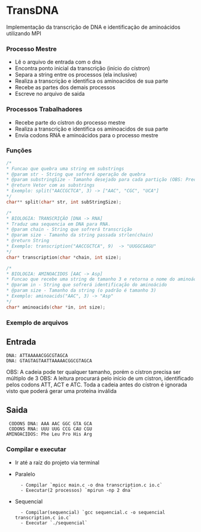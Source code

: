 # TransDNA
Implementação da transcrição de DNA e identificação de aminoácidos utilizando MPI

### Processo Mestre

- Lê o arquivo de entrada com o dna
- Encontra ponto inicial da transcrição (início do cístron)
- Separa a string entre os processos (ela inclusive)
- Realiza a transcrição e identifica os aminoacidos de sua parte
- Recebe as partes dos demais processos
- Escreve no arquivo de saida


### Processos Trabalhadores 
- Recebe parte do cístron do processo mestre
- Realiza a transcrição e identifica os aminoacidos de sua parte
- Envia codons RNA e aminoácidos para o processo mestre

### Funções

```C
/*
* Funcao que quebra uma string em substrings
* @param str - String que sofrerá operação de quebra
* @param substringSize - Tamanho desejado para cada partição (OBS: Precisa ser um numero multiplo do tamanho de str) 
* @return Vetor com as substrings
* Exemplo: split("AACCGCTCA", 3) -> ["AAC", "CGC", "UCA"]
*/
char** split(char* str, int subStringSize);
```

```C
/*
* BIOLOGIA: TRANSCRIÇÂO [DNA -> RNA]
* Traduz uma sequencia em DNA para RNA.
* @param chain - String que sofrerá transcrição
* @param size - Tamanho da string passada strlen(chain)
* @return String
* Exemplo: transcription("AACCGCTCA", 9)  -> "UUGGCGAGU" 
*/
char* transcription(char *chain, int size);
```

```C
/*
* BIOLOGIA: AMINOACIDOS [AAC -> Asp]
* Funcao que recebe uma string de tamanho 3 e retorna o nome do aminoácido correspondente
* @param in - String que sofrerá identificação do aminoácido
* @param size - Tamanho da string (o padrão é tamanho 3)
* Exemplo: aminoacids("AAC", 3) -> "Asp"
*/
char* aminoacids(char *in, int size);
```

### Exemplo de arquivos
Entrada
-
    DNA: ATTAAAAACGGCGTAGCA
    DNA: GTAGTAGTAATTAAAAACGGCGTAGCA
OBS: A cadeia pode ter qualquer tamanho, porém o cístron precisa ser múltiplo de 3
OBS: A leitura procurará pelo início de um cístron, identificado pelos codons ATT, ACT e ATC. Toda a cadeia antes do cístron é ignorada visto que poderá gerar uma proteína inválida

Saida
-      
     CODONS DNA: AAA AAC GGC GTA GCA                        
     CODONS RNA: UUU UUG CCG CAU CGU
    AMINOACIDOS: Phe Leu Pro His Arg

### Compilar e executar
- Ir até a raíz do projeto via terminal
- Paralelo

        - Compilar `mpicc main.c -o dna transcription.c io.c`
        - Executar(2 processos) `mpirun -np 2 dna`

- Sequencial

        - Compilar(sequencial) `gcc sequencial.c -o sequencial transcription.c io.c`
        - Executar `./sequencial`
